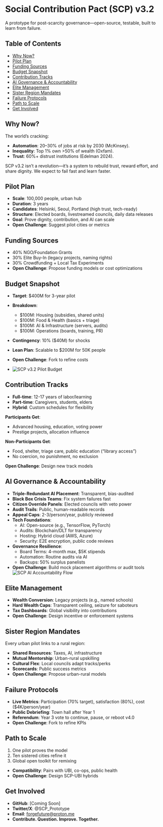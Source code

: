 # Social Contribution Pact (SCP) v3.2
A prototype for post-scarcity governance—open-source, testable, built to learn from failure.

## Table of Contents
- [Why Now?](#why-now)
- [Pilot Plan](#pilot-plan)
- [Funding Sources](#funding-sources)
- [Budget Snapshot](#budget-snapshot)
- [Contribution Tracks](#contribution-tracks)
- [AI Governance & Accountability](#ai-governance--accountability)
- [Elite Management](#elite-management)
- [Sister Region Mandates](#sister-region-mandates)
- [Failure Protocols](#failure-protocols)
- [Path to Scale](#path-to-scale)
- [Get Involved](#get-involved)

## Why Now?
The world’s cracking:
- **Automation**: 20–30% of jobs at risk by 2030 (McKinsey).
- **Inequality**: Top 1% own >50% of wealth (Oxfam).
- **Trust**: 60%+ distrust institutions (Edelman 2024).

SCP v3.2 isn’t a revolution—it’s a system to rebuild trust, reward effort, and share dignity. We expect to fail fast and learn faster.

## Pilot Plan
- **Scale**: 100,000 people, urban hub
- **Duration**: 3 years
- **Candidates**: Helsinki, Seoul, Portland (high trust, tech-ready)
- **Structure**: Elected boards, livestreamed councils, daily data releases
- **Goal**: Prove dignity, contribution, and AI can scale
- **Open Challenge**: Suggest pilot cities or metrics

## Funding Sources
- 40% NGO/Foundation Grants
- 30% Elite Buy-In (legacy projects, naming rights)
- 30% Crowdfunding + Local Tax Experiments
- **Open Challenge**: Propose funding models or cost optimizations

## Budget Snapshot
- **Target**: $400M for 3-year pilot
- **Breakdown**:
  - $100M: Housing (subsidies, shared units)
  - $100M: Food & Health (basics + triage)
  - $100M: AI & Infrastructure (servers, audits)
  - $100M: Operations (boards, training, PR)
- **Contingency**: 10% ($40M) for shocks
- **Lean Plan**: Scalable to $200M for 50K people
- **Open Challenge**: Fork to refine costs

- ![SCP v3.2 Pilot Budget](SCP_v3.2_Pilot_Budget_Pie.png)

## Contribution Tracks
- **Full-time**: 12-17 years of labor/learning
- **Part-time**: Caregivers, students, elders
- **Hybrid**: Custom schedules for flexibility

**Participants Get**:
- Advanced housing, education, voting power
- Prestige projects, allocation influence

**Non-Participants Get**:
- Food, shelter, triage care, public education (“library access”)
- No coercion, no punishment, no exclusion

**Open Challenge**: Design new track models

## AI Governance & Accountability
- **Triple-Redundant AI Placement**: Transparent, bias-audited
- **Black Box Crisis Teams**: Fix system failures fast
- **Citizen Override Panels**: Elected councils with veto power
- **Audit Trails**: Public, human-readable records
- **Appeal Caps**: 2-3/person/year, publicly reviewed
- **Tech Foundations**:
  - AI: Open-source (e.g., TensorFlow, PyTorch)
  - Audits: Blockchain/DLT for transparency
  - Hosting: Hybrid cloud (AWS, Azure)
  - Security: E2E encryption, public code reviews
- **Governance Resilience**:
  - Board Terms: 4-month max, $5K stipends
  - Automation: Routine audits via AI
  - Backups: 50% surplus panelists
- **Open Challenge**: Build mock placement algorithms or audit tools
![SCP AI Accountability Flow](SCP_AI_Accountability_Flow.png)
## Elite Management
- **Wealth Conversion**: Legacy projects (e.g., named schools)
- **Hard Wealth Caps**: Transparent ceiling, seizure for saboteurs
- **Tax Dashboards**: Global visibility into contributions
- **Open Challenge**: Design incentive or enforcement systems

## Sister Region Mandates
Every urban pilot links to a rural region:
- **Shared Resources**: Taxes, AI, infrastructure
- **Mutual Mentorship**: Urban-rural upskilling
- **Cultural Flex**: Local councils adapt tracks/perks
- **Scorecards**: Public success metrics
- **Open Challenge**: Propose urban-rural models

## Failure Protocols
- **Live Metrics**: Participation (70% target), satisfaction (80%), cost ($4K/person/year)
- **Public Debriefing**: Town hall after Year 1
- **Referendum**: Year 3 vote to continue, pause, or reboot v4.0
- **Open Challenge**: Fork to refine KPIs

## Path to Scale
1. One pilot proves the model
2. Ten sistered cities refine it
3. Global open toolkit for remixing
- **Compatibility**: Pairs with UBI, co-ops, public health
- **Open Challenge**: Design SCP-UBI hybrids

## Get Involved
- **GitHub**: [Coming Soon]
- **Twitter/X**: @SCP_Prototype
- **Email**: forgefuture@proton.me
- **Contribute. Question. Improve. Together.**
